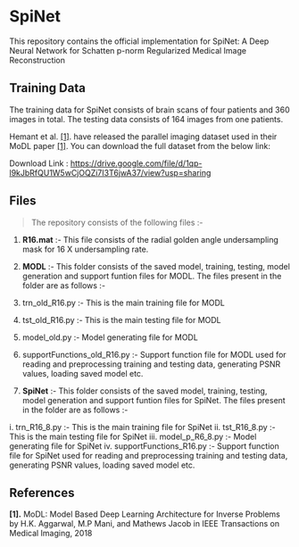# SpiNet
This repository contains the official implementation for SpiNet: A Deep Neural Network for Schatten p-norm Regularized Medical Image Reconstruction

## Training Data

The training data for SpiNet consists of brain scans of four patients and 360 images in total. The testing data consists of 164 images from one patients.

Hemant et al. <a href="#modl">[1]</a>. have released the parallel imaging dataset used in their MoDL paper <a href="#modl">[1]</a>. You can download the full dataset from the below link:

Download Link : https://drive.google.com/file/d/1qp-l9kJbRfQU1W5wCjOQZi7I3T6jwA37/view?usp=sharing


## Files
> The repository consists of the following files :-
1. **R16.mat** :- This file consists of the radial golden angle undersampling mask for 16 X undersampling rate.
2. **MODL** :- This folder consists of the saved model, training, testing, model generation and support funtion files for MODL. The files present in the folder are as follows :-

  1. trn_old_R16.py :- This is the main training file for MODL
  2. tst_old_R16.py :- This is the main testing file for MODL
  3. model_old.py :- Model generating file for MODL
  4. supportFunctions_old_R16.py :- Support function file for MODL used for reading and preprocessing training and testing data, generating PSNR values, loading   saved model etc.

3. **SpiNet** :- This folder consists of the saved model, training, testing, model generation and support funtion files for SpiNet. The files present in the folder are as follows :-

  i. trn_R16_8.py :- This is the main training file for SpiNet
  ii. tst_R16_8.py :- This is the main testing file for SpiNet
  iii. model_p_R6_8.py :- Model generating file for SpiNet
  iv. supportFunctions_R16.py :- Support function file for SpiNet used for reading and preprocessing training and testing data, generating PSNR values, loading     saved model etc.





## References

<b id="my_anchor">[1].</b> MoDL: Model Based Deep Learning Architecture for Inverse Problems  by H.K. Aggarwal, M.P Mani, and Mathews Jacob in IEEE Transactions on Medical Imaging,  2018 
